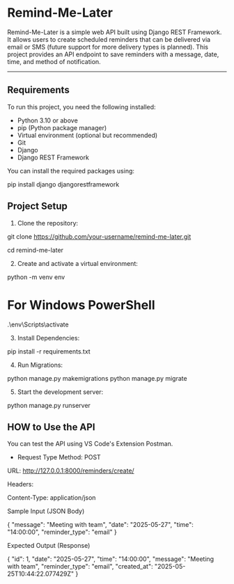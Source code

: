 # Remind-Me-Later

Remind-Me-Later is a simple web API built using Django REST Framework. It allows users to create scheduled reminders that can be delivered via email or SMS (future support for more delivery types is planned). This project provides an API endpoint to save reminders with a message, date, time, and method of notification.

---

## Requirements

To run this project, you need the following installed:

- Python 3.10 or above
- pip (Python package manager)
- Virtual environment (optional but recommended)
- Git
- Django
- Django REST Framework

You can install the required packages using:

pip install django djangorestframework

## Project Setup

1. Clone the repository:

git clone https://github.com/your-username/remind-me-later.git

cd remind-me-later

2. Create and activate a virtual environment:

python -m venv env

# For Windows PowerShell
.\env\Scripts\activate

3. Install Dependencies:

pip install -r requirements.txt

4. Run Migrations:

python manage.py makemigrations
python manage.py migrate

5. Start the development server:

python manage.py runserver


## HOW to Use the API

You can test the API using VS Code's Extension Postman.

* Request Type
Method: POST

URL: http://127.0.0.1:8000/reminders/create/

Headers:

Content-Type: application/json

Sample Input (JSON Body)

{
  "message": "Meeting with team",
  "date": "2025-05-27",
  "time": "14:00:00",
  "reminder_type": "email"
}

Expected Output (Response)

{
  "id": 1,
  "date": "2025-05-27",
  "time": "14:00:00",
  "message": "Meeting with team",
  "reminder_type": "email",
  "created_at": "2025-05-25T10:44:22.077429Z"
}


